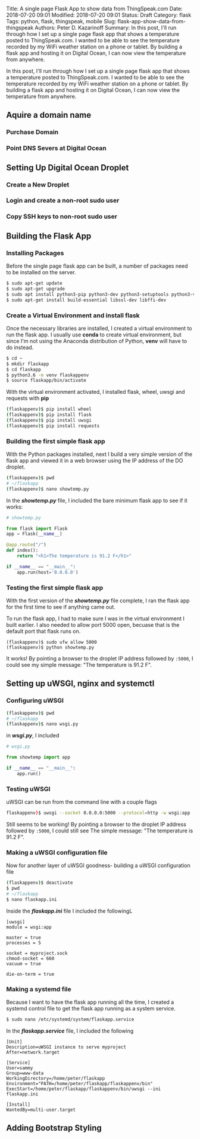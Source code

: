 Title: A single page Flask App to show data from ThingSpeak.com
Date: 2018-07-20 09:01
Modified: 2018-07-20 09:01
Status: Draft
Category: flask
Tags: python, flask, thingspeak, mobile
Slug: flask-app-show-data-from-thingspeak
Authors: Peter D. Kazarinoff
Summary: In this post, I'll run through how I set up a single page flask app that shows a temperature posted to ThingSpeak.com. I wanted to be able to see the temperature recorded by my WiFi weather station on a phone or tablet. By building a flask app and hosting it on Digital Ocean, I can now view the temperature from anywhere.

In this post, I'll run through how I set up a single page flask app that shows a temperature posted to ThingSpeak.com. I wanted to be able to see the temperature recorded by my WiFi weather station on a phone or tablet. By building a flask app and hosting it on Digital Ocean, I can now view the temperature from anywhere.

## Aquire a domain name

### Purchase Domain

### Point DNS Severs at Digital Ocean

## Setting Up Digital Ocean Droplet

### Create a New Droplet

### Login and create a non-root sudo user

### Copy SSH keys to non-root sudo user

## Building the Flask App

### Installing Packages

Before the single page flask app can be built, a number of packages need to be installed on the server.

```bash
$ sudo apt-get update
$ sudo apt-get upgrade
$ sudo apt install python3-pip python3-dev python3-setuptools python3-venv
$ sudo apt-get install build-essential libssl-dev libffi-dev 
```

### Create a Virtual Environment and install **flask**

Once the necessary libraries are installed, I created a virtual environment to run the flask app. I usually use **conda** to create virtual environment, but since I'm not using the Anaconda distribution of Python, **venv** will have to do instead.

```bash
$ cd ~
$ mkdir flaskapp
$ cd flaskapp
$ python3.6 -m venv flaskappenv
$ source flaskapp/bin/activate
```

With the virtual environment activated, I installed flask, wheel, uwsgi and requests with **pip**

```bash
(flaskappenv)$ pip install wheel
(flaskappenv)$ pip install flask
(flaskappenv)$ pip install uwsgi
(flaskappenv)$ pip install requests
```

### Building the first simple flask app

With the Python packages installed, next I build a very simple version of the flask app and viewed it in a web browser using the IP address of the DO droplet.

```bash
(flaskappenv)$ pwd
# ~/flaskapp
(flaskappenv)$ nano showtemp.py
```

In the **_showtemp.py_** file,  I included the bare minimum flask app to see if it works:

```python
# showtemp.py

from flask import Flask
app = Flask(__name__)

@app.route("/")
def index():
    return "<h1>The temperature is 91.2 F</h1>"

if __name__ == "__main__":
    app.run(host='0.0.0.0')
```

### Testing the first simple flask app

With the first version of the **_showtemp.py_** file complete, I ran the flask app for the first time to see if anything came out. 

To run the flask app, I had to make sure I was in the virtual environment I built earlier. I also needed to allow port 5000 open, becuase that is the default port that flask runs on. 

```text
(flaskappenv)$ sudo ufw allow 5000
(flaskappenv)$ python showtemp.py
```

It works! By pointing a browser to the droplet IP address followed by ```:5000```, I could see my simple message: "The temperature is 91.2 F".

## Setting up uWSGI, nginx and systemctl

### Configuring uWSGI

```bash
(flaskappenv)$ pwd
# ~/flaskapp
(flaskappenv)$ nano wsgi.py
```

in **_wsgi.py_**, I included

```python
# wsgi.py

from showtemp import app

if __name__ == "__main__":
    app.run()
```

### Testing uWSGI

uWSGI can be run from the command line with a couple flags

```bash
flaskappenv)$ uwsgi --socket 0.0.0.0:5000 --protocol=http -w wsgi:app
```

Still seems to be working! By pointing a browser to the droplet IP address followed by ```:5000```, I could still see The simple message: "The temperature is 91.2 F".

### Making a uWSGI configuration file

Now for another layer of uWSGI goodness- building a uWSGI configuration file

```bash
(flaskappenv)$ deactivate
$ pwd
# ~/flaskapp
$ nano flaskapp.ini
```

Inside the **_flaskapp.ini_** file I included the followingL

```text
[uwsgi]
module = wsgi:app

master = true
processes = 5

socket = myproject.sock
chmod-socket = 660
vacuum = true

die-on-term = true
```

### Making a systemd file

Because I want to have the flask app running all the time, I created a systemd control file to get the flask app running as a system service.

```bash
$ sudo nano /etc/systemd/system/flaskapp.service
```

In the **_flaskapp.service_** file, I included the following

```text
[Unit]
Description=uWSGI instance to serve myproject
After=network.target

[Service]
User=sammy
Group=www-data
WorkingDirectory=/home/peter/flaskapp
Environment="PATH=/home/peter/flaskapp/flaskappenv/bin"
ExecStart=/home/peter/flaskapp/flaskappenv/bin/uwsgi --ini flaskapp.ini

[Install]
WantedBy=multi-user.target
```

## Adding Bootstrap Styling